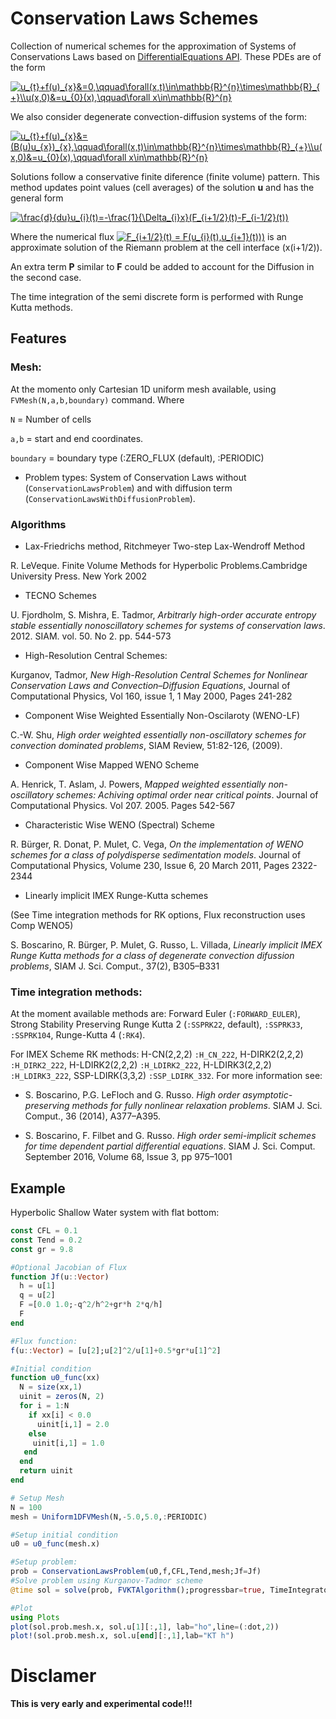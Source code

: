 # Conservation Laws Schemes

Collection of numerical schemes for the approximation of Systems of Conservations Laws based on [DifferentialEquations API](http://docs.juliadiffeq.org/latest/).
These PDEs are of the form

<a href="https://www.codecogs.com/eqnedit.php?latex=u_{t}&plus;f(u)_{x}&=0,\qquad\forall(x,t)\in\mathbb{R}^{n}\times\mathbb{R}_{&plus;}\\u(x,0)&=u_{0}(x),\qquad\forall&space;x\in\mathbb{R}^{n}" target="_blank"><img src="https://latex.codecogs.com/gif.latex?u_{t}&plus;f(u)_{x}&=0,\qquad\forall(x,t)\in\mathbb{R}^{n}\times\mathbb{R}_{&plus;}\\u(x,0)&=u_{0}(x),\qquad\forall&space;x\in\mathbb{R}^{n}" title="u_{t}+f(u)_{x}&=0,\qquad\forall(x,t)\in\mathbb{R}^{n}\times\mathbb{R}_{+}\\u(x,0)&=u_{0}(x),\qquad\forall x\in\mathbb{R}^{n}" /></a>

We also consider degenerate convection-diffusion systems of the form:

<a href="https://www.codecogs.com/eqnedit.php?latex=u_{t}&plus;f(u)_{x}&=(B(u)u_{x})_{x},\qquad\forall(x,t)\in\mathbb{R}^{n}\times\mathbb{R}_{&plus;}\\u(x,0)&=u_{0}(x),\qquad\forall&space;x\in\mathbb{R}^{n}" target="_blank"><img src="https://latex.codecogs.com/gif.latex?u_{t}&plus;f(u)_{x}&=(B(u)u_{x})_{x},\qquad\forall(x,t)\in\mathbb{R}^{n}\times\mathbb{R}_{&plus;}\\u(x,0)&=u_{0}(x),\qquad\forall&space;x\in\mathbb{R}^{n}" title="u_{t}+f(u)_{x}&=(B(u)u_{x})_{x},\qquad\forall(x,t)\in\mathbb{R}^{n}\times\mathbb{R}_{+}\\u(x,0)&=u_{0}(x),\qquad\forall x\in\mathbb{R}^{n}" /></a>

Solutions follow a conservative finite diference (finite volume) pattern. This method updates point values (cell averages) of the solution **u** and has the general form

<a href="https://www.codecogs.com/eqnedit.php?latex=\frac{d}{du}u_{i}(t)=-\frac{1}{\Delta_{i}x}(F_{i&plus;1/2}(t)-F_{i-1/2}(t))" target="_blank"><img src="https://latex.codecogs.com/gif.latex?\frac{d}{du}u_{i}(t)=-\frac{1}{\Delta_{i}x}(F_{i&plus;1/2}(t)-F_{i-1/2}(t))" title="\frac{d}{du}u_{i}(t)=-\frac{1}{\Delta_{i}x}(F_{i+1/2}(t)-F_{i-1/2}(t))" /></a>

Where the numerical flux <a href="https://www.codecogs.com/eqnedit.php?latex=F_{i&plus;1/2}(t)&space;=&space;F(u_{i}(t),u_{i&plus;1}(t)))" target="_blank"><img src="https://latex.codecogs.com/gif.latex?F_{i&plus;1/2}(t)&space;=&space;F(u_{i}(t),u_{i&plus;1}(t)))" title="F_{i+1/2}(t) = F(u_{i}(t),u_{i+1}(t)))" /></a> is an approximate solution of the Riemann problem at the cell interface (x(i+1/2)).

An extra term **P** similar to **F** could be added to account for the Diffusion in the second case.

The time integration of the semi discrete form is performed with Runge Kutta methods.

## Features
### Mesh:
At the momento only Cartesian 1D uniform mesh available, using `FVMesh(N,a,b,boundary)` command. Where

`N` = Number of cells

`a,b` = start and end coordinates.

`boundary` = boundary type (:ZERO_FLUX (default), :PERIODIC)

* Problem types: System of Conservation Laws without (`ConservationLawsProblem`) and with diffusion term (`ConservationLawsWithDiffusionProblem`).

### Algorithms

* Lax-Friedrichs method, Ritchmeyer Two-step Lax-Wendroff Method

R. LeVeque. Finite Volume Methods for Hyperbolic Problems.Cambridge University Press. New York 2002

* TECNO Schemes

U. Fjordholm, S. Mishra, E. Tadmor, *Arbitrarly high-order accurate entropy stable essentially nonoscillatory schemes for systems of conservation laws*. 2012. SIAM. vol. 50. No 2. pp. 544-573

* High-Resolution Central Schemes:

Kurganov, Tadmor, *New High-Resolution Central Schemes for Nonlinear Conservation Laws and Convection–Diffusion Equations*, Journal of Computational Physics, Vol 160, issue 1, 1 May 2000, Pages 241-282

* Component Wise Weighted Essentially Non-Oscilaroty (WENO-LF)

C.-W. Shu, *High order weighted essentially non-oscillatory schemes for convection dominated problems*, SIAM Review, 51:82-126, (2009).

* Component Wise Mapped WENO Scheme

A. Henrick, T. Aslam, J. Powers, *Mapped weighted essentially non-oscillatory schemes: Achiving optimal order near critical points*. Journal of Computational Physics. Vol 207. 2005. Pages 542-567

* Characteristic Wise WENO (Spectral) Scheme

R. Bürger, R. Donat, P. Mulet, C. Vega, *On the implementation of WENO schemes for a class of polydisperse sedimentation models*. Journal of Computational Physics, Volume 230, Issue 6, 20 March 2011, Pages 2322-2344

* Linearly implicit IMEX Runge-Kutta schemes

(See Time integration methods for RK options, Flux reconstruction uses Comp WENO5)

S. Boscarino, R. Bürger, P. Mulet, G. Russo, L. Villada, *Linearly implicit IMEX Runge Kutta methods for a class of degenerate convection difussion problems*, SIAM J. Sci. Comput., 37(2), B305–B331

### Time integration methods:

At the moment available methods are: Forward Euler (`:FORWARD_EULER`), Strong Stability Preserving Runge Kutta 2 (`:SSPRK22`, default), `:SSPRK33`, `:SSPRK104`, Runge-Kutta 4 (`:RK4`).

For IMEX Scheme RK methods: H-CN(2,2,2) `:H_CN_222`, H-DIRK2(2,2,2) `:H_DIRK2_222`, H-LDIRK2(2,2,2) `:H_LDIRK2_222`, H-LDIRK3(2,2,2) `:H_LDIRK3_222`, SSP-LDIRK(3,3,2) `:SSP_LDIRK_332`. For more information see:

* S. Boscarino, P.G. LeFloch and G. Russo. *High order asymptotic-preserving methods for fully nonlinear relaxation problems*. SIAM J. Sci. Comput., 36 (2014), A377–A395.

* S. Boscarino, F. Filbet and G. Russo. *High order semi-implicit schemes for time dependent partial differential equations*. SIAM J. Sci. Comput. September 2016, Volume 68, Issue 3, pp 975–1001

## Example
Hyperbolic Shallow Water system with flat bottom:

```julia
const CFL = 0.1
const Tend = 0.2
const gr = 9.8

#Optional Jacobian of Flux
function Jf(u::Vector)
  h = u[1]
  q = u[2]
  F =[0.0 1.0;-q^2/h^2+gr*h 2*q/h]
  F
end

#Flux function:
f(u::Vector) = [u[2];u[2]^2/u[1]+0.5*gr*u[1]^2]

#Initial condition
function u0_func(xx)
  N = size(xx,1)
  uinit = zeros(N, 2)
  for i = 1:N
    if xx[i] < 0.0
      uinit[i,1] = 2.0
    else
     uinit[i,1] = 1.0
   end
  end
  return uinit
end

# Setup Mesh
N = 100
mesh = Uniform1DFVMesh(N,-5.0,5.0,:PERIODIC)

#Setup initial condition
u0 = u0_func(mesh.x)

#Setup problem:
prob = ConservationLawsProblem(u0,f,CFL,Tend,mesh;Jf=Jf)
#Solve problem using Kurganov-Tadmor scheme
@time sol = solve(prob, FVKTAlgorithm();progressbar=true, TimeIntegrator = :SSPRK33)

#Plot
using Plots
plot(sol.prob.mesh.x, sol.u[1][:,1], lab="ho",line=(:dot,2))
plot!(sol.prob.mesh.x, sol.u[end][:,1],lab="KT h")
```

# Disclamer
**This is very early and experimental code!!!**
